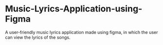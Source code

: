 # Music-Lyrics-Application-using-Figma
A user-friendly music lyrics application made using figma, in which the user can view the lyrics of the songs.
